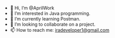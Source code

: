 - 👋 Hi, I’m @AprilWork
- 👀 I’m interested in Java programming.
- 🌱 I’m currently learning Postman.
- 💞️ I’m looking to collaborate on a project.
- 📫 How to reach me: iradeveloper1@gmail.com

<!---
AprilWork/AprilWork is a ✨ special ✨ repository because its `README.md` (this file) appears on your GitHub profile.
You can click the Preview link to take a look at your changes.
--->
